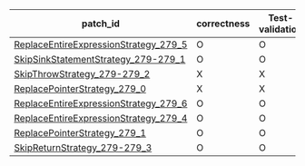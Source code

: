  | patch_id |correctness |Test-validation |NPEX-validation |
 |--- | --- | --- | --- | 
 | [ReplaceEntireExpressionStrategy_279_5](./patches/ReplaceEntireExpressionStrategy_279_5/patch.java#L285) | O | O | O | 
 | [SkipSinkStatementStrategy_279-279_1](./patches/SkipSinkStatementStrategy_279-279_1/patch.java#L285) | O | O | O | 
 | [SkipThrowStrategy_279-279_2](./patches/SkipThrowStrategy_279-279_2/patch.java#L285) | X | X | X | 
 | [ReplacePointerStrategy_279_0](./patches/ReplacePointerStrategy_279_0/patch.java#L285) | X | X | X | 
 | [ReplaceEntireExpressionStrategy_279_6](./patches/ReplaceEntireExpressionStrategy_279_6/patch.java#L285) | O | O | O | 
 | [ReplaceEntireExpressionStrategy_279_4](./patches/ReplaceEntireExpressionStrategy_279_4/patch.java#L285) | O | O | O | 
 | [ReplacePointerStrategy_279_1](./patches/ReplacePointerStrategy_279_1/patch.java#L285) | O | O | X | 
 | [SkipReturnStrategy_279-279_3](./patches/SkipReturnStrategy_279-279_3/patch.java#L285) | O | O | O | 
